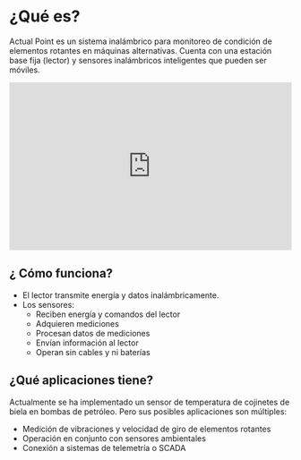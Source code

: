 # ¿Qué es?

Actual Point es un sistema inalámbrico para monitoreo de condición de elementos rotantes en máquinas alternativas. Cuenta con una estación base fija (lector) y sensores inalámbricos inteligentes que pueden ser móviles.

<iframe height="300px" width="100%" src="https://drive.google.com/file/d/1KCQgXsOTsYD9af8p2BCvP6TvXYcFDHPF/preview" frameborder="0" allowfullscreen="true"> </iframe>

## ¿ Cómo funciona?

* El lector transmite energía y datos inalámbricamente.
* Los sensores:
  * Reciben energía y comandos del lector
  * Adquieren mediciones
  * Procesan datos de mediciones
  * Envían información al lector
  * Operan sin cables y ni baterías

## ¿Qué aplicaciones tiene?

Actualmente se ha implementado un sensor de temperatura de cojinetes de biela en bombas de petróleo. Pero sus posibles aplicaciones son múltiples:
* Medición de vibraciones y velocidad de giro de elementos rotantes
* Operación en conjunto con sensores ambientales
* Conexión a sistemas de telemetría o SCADA



